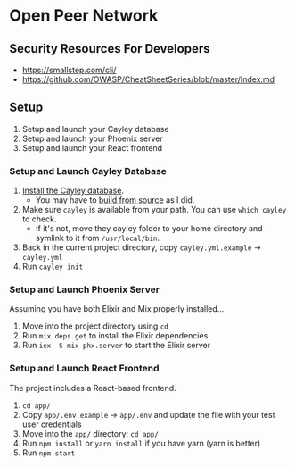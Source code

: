 # Open Peer Network

## Security Resources For Developers
- https://smallstep.com/cli/
- https://github.com/OWASP/CheatSheetSeries/blob/master/Index.md


## Setup

1) Setup and launch your Cayley database
2) Setup and launch your Phoenix server
3) Setup and launch your React frontend


### Setup and Launch Cayley Database

1) [Install the Cayley database](https://github.com/cayleygraph/cayley/blob/master/docs/installation.md).
   * You may have to [build from source](https://github.com/cayleygraph/cayley/blob/master/docs/contributing.md) as I did.
1) Make sure `cayley` is available from your path. You can use `which cayley` to check.
   * If it's not, move they cayley folder to your home directory and symlink to it from `/usr/local/bin`.
1) Back in the current project directory, copy `cayley.yml.example` -> `cayley.yml`
1) Run `cayley init`


### Setup and Launch Phoenix Server

Assuming you have both Elixir and Mix properly installed...

1) Move into the project directory using `cd`
1) Run `mix deps.get` to install the Elixir dependencies
1) Run `iex -S mix phx.server` to start the Elixir server


### Setup and Launch React Frontend

The project includes a React-based frontend.

1) `cd app/`
1) Copy `app/.env.example` -> `app/.env` and update the file with your test user credentials
1) Move into the `app/` directory: `cd app/`
1) Run `npm install` or `yarn install` if you have yarn (yarn is better)
1) Run `npm start`
